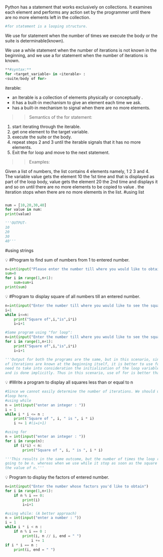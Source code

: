 Python has a statement that works exclusively on collections. It examines each
element and performs any action set by the programmer until there are no more
elements left in the collection.

```python
#for statement is a looping structure.
```

We use for statement when the number of times we execute the body or the suite is
determinable(known).

We use a while statement when the number of iterations is not known in the
beginning, and we use a for statement when the number of iterations is known.

```python
**#syntax:**
for <target_variable> in <iterable> :
<suite/body of for>
```

iterable:

- an Iterable is a collection of elements physically or conceptually .
- it has a built-in mechanism to give an element each time we ask.
- has a built-in mechanism to signal when there are no more elements.

>> Semantics of the for statement:

1. start iterating through the iterable.
2. get one element to the target variable.
3. execute the suite or the body.
4. repeat steps 2 and 3 until the iterable signals that it has no more elements.
5. Exit the for loop and move to the next statement.

>> Examples:

Given a list of numbers, the list contains 4 elements namely, 1 2 3 and 4. The variable
value gets the element 10 the 1st time and that is displayed as part of the loop body,
value gets the element 20 the 2nd time and displays it and so on until there are no
more elements to be copied to value . the iteration stops when there are no more
elements in the list.
#using list

```python

num = [10,20,30,40]
for value in num:
print(value)

'''OUTPUT- 
10
20
30
40'''
```

#using strings

<aside>
💡 #Program to find sum of numbers from 1 to entered number.

</aside>

```python
n=int(input("Please enter the number till where you would like to obtain the sum of all numbers")
sum=0
for i in range(1,n+1):
	sum=sum+i
print(sum)
```

<aside>
💡 #Program to display square of all numbers till an entered number.

</aside>

```python
n=int(input("Enter the number till where you would like to see the square of all numbers"))
i=1
while i<=n:
	print("Square of",i,"is",i*i)
	i=i+1

#Same program using "for loop":
n=int(input("Enter the number till where you would like to see the square of all numbers"))
for i in range(1,n+1):
	print("Square of",i,"is",i*i)
	i=i+1

'''Output for both the programs are the same, but in this scenario, since the number
of iterations are known at the beginning itself, it is better to use for since we do not
need to take into consideration the initialization of the loop variable and updation
and is done implicitly. Thus in this scenario, use of for is better than use of while.'''
```

<aside>
💡 #Write a program to display all squares less than or equal to n

</aside>

```python
#Since we cannot easily determine the number of iterations. We should use a while
#loop here.
#using while
n = int(input("enter an integer : "))
i = 1
while i * i <= n :
	print("Square of ", i, " is ", i * i)
	i += 1 #(i=i+1)

#using for
n = int(input("enter an integer : "))
for i in range(n):
	if (i*i) < n:
		print("Square of ", i, " is ", i * i)

'''This results in the same outcome, but the number of times the loop runs is always
going to be n. whereas when we use while it stop as soon as the square reaches
the value of n.'''
```

<aside>
💡 Program to display the factors of entered number.

</aside>

```python
n=int(input("Enter the number whose factors you'd like to obtain")
for i in range(1,n+1):
	if n % i == 0:
		print(i)
		i=i+1

#using while: (A better approach)
n = int(input("enter a number : "))
i = 1
while i * i < n :
	if n % i == 0 :
		print(i, n // i, end = " ")
			i += 1
if i * i == n :
	print(i, end = " ")
```
